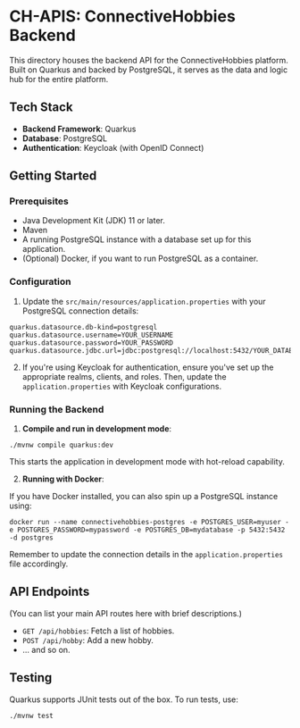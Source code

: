 # CH-APIS: ConnectiveHobbies Backend

This directory houses the backend API for the ConnectiveHobbies platform. Built on Quarkus and backed by PostgreSQL, it serves as the data and logic hub for the entire platform.

## Tech Stack

- **Backend Framework**: Quarkus
- **Database**: PostgreSQL
- **Authentication**: Keycloak (with OpenID Connect)

## Getting Started

### Prerequisites

- Java Development Kit (JDK) 11 or later.
- Maven
- A running PostgreSQL instance with a database set up for this application.
- (Optional) Docker, if you want to run PostgreSQL as a container.

### Configuration

1. Update the `src/main/resources/application.properties` with your PostgreSQL connection details:

```
quarkus.datasource.db-kind=postgresql
quarkus.datasource.username=YOUR_USERNAME
quarkus.datasource.password=YOUR_PASSWORD
quarkus.datasource.jdbc.url=jdbc:postgresql://localhost:5432/YOUR_DATABASE_NAME
```

2. If you're using Keycloak for authentication, ensure you've set up the appropriate realms, clients, and roles. Then, update the `application.properties` with Keycloak configurations.

### Running the Backend

1. **Compile and run in development mode**:

```
./mvnw compile quarkus:dev
```

This starts the application in development mode with hot-reload capability.

2. **Running with Docker**:

If you have Docker installed, you can also spin up a PostgreSQL instance using:

```
docker run --name connectivehobbies-postgres -e POSTGRES_USER=myuser -e POSTGRES_PASSWORD=mypassword -e POSTGRES_DB=mydatabase -p 5432:5432 -d postgres
```

Remember to update the connection details in the `application.properties` file accordingly.

## API Endpoints

(You can list your main API routes here with brief descriptions.)

- `GET /api/hobbies`: Fetch a list of hobbies.
- `POST /api/hobby`: Add a new hobby.
- ... and so on.

## Testing

Quarkus supports JUnit tests out of the box. To run tests, use:

```
./mvnw test
```
